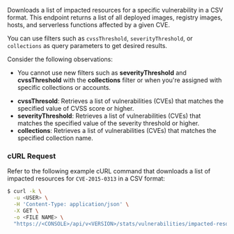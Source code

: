 Downloads a list of impacted resources for a specific vulnerability in a CSV format.
This endpoint returns a list of all deployed images, registry images, hosts, and serverless functions affected by a given CVE.

You can use filters such as `cvssThreshold`, `severityThreshold`, or `collections` as query parameters to get desired results.

Consider the following observations:
- You cannot use new filters such as **severityThreshold** and **cvssThreshold** with the **collections** filter or when you're assigned with specific collections or accounts.

* **cvssThresold**: Retrieves a list of vulnerabilities (CVEs) that matches the specified value of CVSS score or higher.
* **severityThreshold**: Retrieves a list of vulnerabilities (CVEs) that matches the specified value of the severity threshold or higher.
* **collections**: Retrieves a list of vulnerabilities (CVEs) that matches the specified collection name.

### cURL Request

Refer to the following example cURL command that downloads a list of impacted resources for `CVE-2015-0313` in a CSV format:

```bash
$ curl -k \
  -u <USER> \
  -H 'Content-Type: application/json' \
  -X GET \
  -o <FILE NAME> \
  "https://<CONSOLE>/api/v<VERSION>/stats/vulnerabilities/impacted-resources/download?cve=CVE-2015-0313"
```